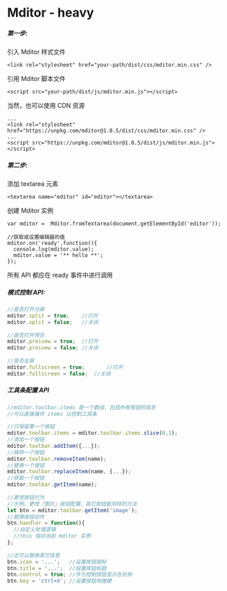 # Mditor - heavy

##### 第一步:

引入 Mditor 样式文件

```
<link rel="stylesheet" href="your-path/dist/css/mditor.min.css" />
```

引用 Mditor 脚本文件

```
<script src="your-path/dist/js/mditor.min.js"></script>
```

当然，也可以使用 CDN 资源

```
...
<link rel="stylesheet" href="https://unpkg.com/mditor@1.0.5/dist/css/mditor.min.css" />
...
<script src="https://unpkg.com/mditor@1.0.5/dist/js/mditor.min.js"></script>
```

##### 第二步:

添加 textarea 元素

```
<textarea name="editor" id="editor"></textarea>
```

创建 Mditor 实例

```
var mditor =  Mditor.fromTextarea(document.getElementById('editor'));
 
//获取或设置编辑器的值
mditor.on('ready',function(){
  console.log(mditor.value);
  mditor.value = '** hello **';	
});
```

所有 API 都应在 ready 事件中进行调用

##### 模式控制 API:

```javascript
//是否打开分屏			
mditor.split = true;	//打开
mditor.split = false;	//关闭
 
//是否打开预览			
mditor.preivew = true;	//打开
mditor.preivew = false;	//关闭
 
//是否全屏			
mditor.fullscreen = true;		//打开	
mditor.fullscreen = false;	//关闭	
```

##### 工具条配置 API

```javascript
//mditor.toolbar.items 是一个数组，包括所有按钮的信息
//可以直接操作 items 以控制工具条
 
//只保留第一个按钮
mditor.toolbar.items = mditor.toolbar.items.slice(0,1);
//添加一个按钮
mditor.toolbar.addItem({...});
//移除一个按钮
mditor.toolbar.removeItem(name);
//替换一个按钮
mditor.toolbar.replaceItem(name, {...});
//获取一个按钮
mditor.toolbar.getItem(name);
 
//更改按钮行为
//示例，更改「图片」按钮配置，其它按钮是同样的方法
let btn = mditor.toolbar.getItem('image');
//替换按钮动作
btn.handler = function(){
  //自定义处理逻辑
  //this 指向当前 mditor 实例
}; 
 
//还可以替换其它信息
btn.icon = '...';   //设置按钮图标
btn.title = '...';  //投置按钮标题
btn.control = true; //作为控制按钮显示在右侧
btn.key = 'ctrl+d'; //设置按钮快捷建
```